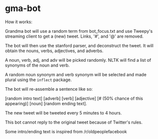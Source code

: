 # gma-bot

How it works:

Grandma bot will use a random term from bot_focus.txt and use Tweepy's streaming client to get a (new) tweet. Links, '#', and '@' are removed.

The bot will then use the stanford parser, and deconstruct the tweet. It will obtain the nouns, verbs, adjectives, and adverbs.

A noun, verb, adj, and adv will be picked randomly. NLTK will find a list of synonyms of the noun and verb.

A random noun synonym and verb synonym will be selected and made plural using the `inflect` package. 

The bot will re-assemble a sentence like so: 

[random intro text] [adverb] [verb] [adjective] [# (50% chance of this appearing)] [noun] [random ending text].


The new tweet will be tweeted every 5 minutes to 4 hours.


This bot cannot reply to the original tweet because of Twitter's rules.

Some intro/ending text is inspired from /r/oldpeoplefacebook
